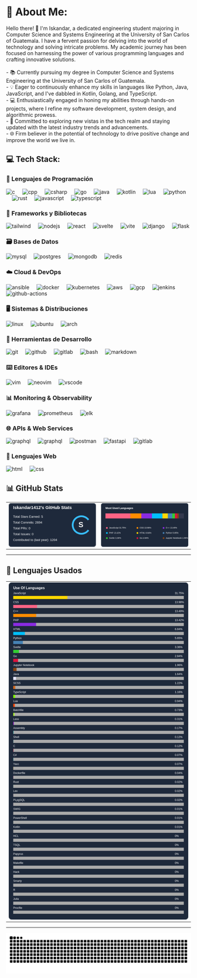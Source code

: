 # 💫 About Me:
Hello there! 👋 I'm Iskandar, a dedicated engineering student majoring in Computer Science and Systems Engineering at the University of San Carlos of Guatemala. I have a fervent passion for delving into the world of technology and solving intricate problems. My academic journey has been focused on harnessing the power of various programming languages and crafting innovative solutions.<br><br>- 📚 Currently pursuing my degree in Computer Science and Systems Engineering at the University of San Carlos of Guatemala.<br>- 💡 Eager to continuously enhance my skills in languages like Python, Java, JavaScript, and I've dabbled in Kotlin, Golang, and TypeScript.<br>- 💻 Enthusiastically engaged in honing my abilities through hands-on projects, where I refine my software development, system design, and algorithmic prowess.<br>- 🚀 Committed to exploring new vistas in the tech realm and staying updated with the latest industry trends and advancements.<br>- 🌐 Firm believer in the potential of technology to drive positive change and improve the world we live in.


## 💻 Tech Stack:

<!-- ![C++](https://img.shields.io/badge/c++-%2300599C.svg?style=for-the-badge&logo=c%2B%2B&logoColor=white) ![C](https://img.shields.io/badge/C-%2320232a.svg?style=for-the-badge&logo=C&logoColor=%ff5733) ![Csharp](https://img.shields.io/badge/Csharp-%2320232a.svg?style=for-the-badge&logo=Csharp&logoColor=%ff5733) ![Java](https://img.shields.io/badge/java-%23ED8B00.svg?style=for-the-badge&logo=java&logoColor=white) ![JavaScript](https://img.shields.io/badge/javascript-%23323330.svg?style=for-the-badge&logo=javascript&logoColor=%23F7DF1E) ![Kotlin](https://img.shields.io/badge/kotlin-%230095D5.svg?style=for-the-badge&logo=kotlin&logoColor=white) ![Go](https://img.shields.io/badge/go-%2300ADD8.svg?style=for-the-badge&logo=go&logoColor=white) ![TypeScript](https://img.shields.io/badge/typescript-%23007ACC.svg?style=for-the-badge&logo=typescript&logoColor=white) ![Python](https://img.shields.io/badge/python-3670A0?style=for-the-badge&logo=python&logoColor=ffdd54) ![NodeJS](https://img.shields.io/badge/node.js-6DA55F?style=for-the-badge&logo=node.js&logoColor=white) ![React](https://img.shields.io/badge/react-%2320232a.svg?style=for-the-badge&logo=react&logoColor=%2361DAFB) ![Svelte](https://img.shields.io/badge/svelte-d6d1d0?style=for-the-badge&logo=svelte&logoColor=%ff5733) ![Docker](https://img.shields.io/badge/Docker-%230066cc.svg?style=for-the-badge&logo=Docker&logoColor=%23ffffff) ![Linux](https://img.shields.io/badge/Linux-%23FCC624.svg?style=for-the-badge&logo=Linux&logoColor=%23000000) -->

<!-- https://github.com/tandpfun/skill-icons#readme -->

### 🔷 Lenguajes de Programación
<div align="left">
  <img src="https://skillicons.dev/icons?i=c" height="40" alt="c" title="C"/>
  <img width="12" />
  <img src="https://skillicons.dev/icons?i=cpp" height="40" alt="cpp" title="C++"/>
  <img width="12" />
  <img src="https://skillicons.dev/icons?i=cs" height="40" alt="csharp" title="C#"/>
  <img width="12" />
  <img src="https://skillicons.dev/icons?i=go" height="40" alt="go" title="Go"/>
  <img width="12" />
  <img src="https://skillicons.dev/icons?i=java" height="40" alt="java" title="Java"/>
  <img width="12" />
  <img src="https://skillicons.dev/icons?i=kotlin" height="40" alt="kotlin" title="Kotlin"/>
  <img width="12" />
  <img src="https://skillicons.dev/icons?i=lua" height="40" alt="lua" title="Lua"/>
  <img width="12" />
  <img src="https://skillicons.dev/icons?i=py" height="40" alt="python" title="Python"/>
  <img width="12" />
  <img src="https://skillicons.dev/icons?i=rust" height="40" alt="rust" title="Rust"/>
  <img width="12" />
  <img src="https://skillicons.dev/icons?i=js" height="40" alt="javascript" title="JavaScript"/>
  <img width="12" />
  <img src="https://skillicons.dev/icons?i=ts" height="40" alt="typescript" title="TypeScript"/>
</div>

### 🚀 Frameworks y Bibliotecas
<div align="left">
  <img src="https://skillicons.dev/icons?i=tailwind" height="40" alt="tailwind" title="Tailwind"/>
  <img width="12" />
  <img src="https://skillicons.dev/icons?i=nodejs" height="40" alt="nodejs" title="Node.js"/>
  <img width="12" />
  <img src="https://skillicons.dev/icons?i=react" height="40" alt="react" title="React"/>
  <img width="12" />
  <img src="https://skillicons.dev/icons?i=svelte" height="40" alt="svelte" title="Svelte"/>
  <img width="12" />
  <img src="https://skillicons.dev/icons?i=vite" height="40" alt="vite" title="Vite"/>
  <img width="12" />
  <img src="https://skillicons.dev/icons?i=django" height="40" alt="django" title="Django"/>
  <img width="12" />
  <img src="https://skillicons.dev/icons?i=flask" height="40" alt="flask" title="Flask"/>
</div>

### 🗃️ Bases de Datos
<div align="left">
  <img src="https://skillicons.dev/icons?i=mysql" height="40" alt="mysql" title="MySQL"/>
  <img width="12" />
  <img src="https://skillicons.dev/icons?i=postgres" height="40" alt="postgres" title="PostgreSQL"/>
  <img width="12" />
  <img src="https://skillicons.dev/icons?i=mongodb" height="40" alt="mongodb" title="MongoDB"/>
  <img width="12" />
  <img src="https://skillicons.dev/icons?i=redis" height="40" alt="redis" title="Redis"/>
</div>

### ☁️ Cloud & DevOps
<div align="left">
  <img src="https://skillicons.dev/icons?i=ansible" height="40" alt="ansible" title="Ansible"/>
  <img width="12" />
  <img src="https://skillicons.dev/icons?i=docker" height="40" alt="docker" title="Docker"/>
  <img width="12" />
  <img src="https://skillicons.dev/icons?i=kubernetes" height="40" alt="kubernetes" title="Kubernetes"/>
  <img width="12" />
  <img src="https://skillicons.dev/icons?i=aws" height="40" alt="aws" title="AWS"/>
  <img width="12" />
  <img src="https://skillicons.dev/icons?i=gcp" height="40" alt="gcp" title="Google Cloud"/>
  <img width="12" />
  <img src="https://skillicons.dev/icons?i=jenkins" height="40" alt="jenkins" title="Jenkins"/>
  <img width="12" />
  <img src="https://skillicons.dev/icons?i=githubactions" height="40" alt="github-actions" title="GitHub Actions"/>
</div>

### 🖥️ Sistemas & Distribuciones
<div align="left">
  <img src="https://skillicons.dev/icons?i=linux" height="40" alt="linux" title="Linux"/>
  <img width="12" />
  <img src="https://skillicons.dev/icons?i=ubuntu" height="40" alt="ubuntu" title="Ubuntu"/>
  <img width="12" />
  <img src="https://skillicons.dev/icons?i=arch" height="40" alt="arch" title="Arch Linux"/>
</div>

### 🔧 Herramientas de Desarrollo
<div align="left">
  <img src="https://skillicons.dev/icons?i=git" height="40" alt="git" title="Git"/>
  <img width="12" />
  <img src="https://skillicons.dev/icons?i=github" height="40" alt="github" title="GitHub"/>
  <img width="12" />
  <img src="https://skillicons.dev/icons?i=gitlab" height="40" alt="gitlab" title="GitLab"/>
  <img width="12" />
  <img src="https://skillicons.dev/icons?i=bash" height="40" alt="bash" title="Bash"/>
  <img width="12" />
  <img src="https://skillicons.dev/icons?i=md" height="40" alt="markdown" title="Markdown"/>
</div>

### ⌨️ Editores & IDEs
<div align="left">
  <img src="https://skillicons.dev/icons?i=vim" height="40" alt="vim" title="Vim"/>
  <img width="12" />
  <img src="https://skillicons.dev/icons?i=neovim" height="40" alt="neovim" title="Neovim"/>
  <img width="12" />
  <img src="https://skillicons.dev/icons?i=vscode" height="40" alt="vscode" title="VS Code"/>
</div>

### 📊 Monitoring & Observability
<div align="left">
  <img src="https://skillicons.dev/icons?i=grafana" height="40" alt="grafana" title="Grafana"/>
  <img width="12" />
  <img src="https://skillicons.dev/icons?i=prometheus" height="40" alt="prometheus" title="Prometheus"/>
  <img width="12" />
  <img src="https://skillicons.dev/icons?i=elasticsearch" height="40" alt="elk" title="ELK Stack"/>
</div>

### 🌐 APIs & Web Services
<div align="left">
  <img src="https://skillicons.dev/icons?i=graphql" height="40" alt="graphql" title="GraphQL"/>
  <img width="12" />
  <img src="https://skillicons.dev/icons?i=crystal" height="40" alt="graphql" title="Crystal"/>
  <img width="12" />
  <img src="https://skillicons.dev/icons?i=postman" height="40" alt="postman" title="Postman"/>
  <img width="12" />
  <img src="https://skillicons.dev/icons?i=fastapi" height="40" alt="fastapi" title="FastAPI"/>
  <img width="12" />
  <img src="https://skillicons.dev/icons?i=obsidian" height="40" alt="gitlab" title="Obsidian"/>
</div>

### 🧩 Lenguajes Web
<div align="left">
  <img src="https://skillicons.dev/icons?i=html" height="40" alt="html" title="HTML"/>
  <img width="12" />
  <img src="https://skillicons.dev/icons?i=css" height="40" alt="css" title="CSS"/>
</div>

<!-- ## 📊 GitHub Stats: -->
<!-- LANGUAGES-START -->
## 📊 GitHub Stats


<table align="center">
  <tr>
    <td align="center">
      <img src="./node_scripts/scripts/github_stats.png" />
    </td>
    <td align="center">
      <img src="./node_scripts/scripts/language_chart.png" />
    </td>
  </tr>
</table>


---------


## 🔢 Lenguajes Usados


<table align="center">
  <tr>
    <td align="center">
      <img src="./node_scripts/scripts/languages_chart.png" />
    </td>
  </tr>
</table>




<!-- Última actualización: 2025-10-04T12:17:05.917Z -->

<!-- LANGUAGES-END -->
------
![github contribution grid snake animation](https://raw.githubusercontent.com/rfyiamcool/rfyiamcool/output/github-contribution-grid-snake.svg)